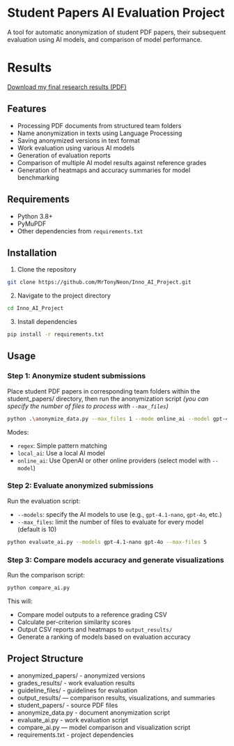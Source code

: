 # Student Papers AI Evaluation Project

A tool for automatic anonymization of student PDF papers, their subsequent evaluation using AI models, and comparison of model performance.

# Results

[Download my final research results (PDF)](Comparison_of_different_LLMs_on_grading_automation.pdf)

## Features

- Processing PDF documents from structured team folders
- Name anonymization in texts using Language Processing
- Saving anonymized versions in text format
- Work evaluation using various AI models
- Generation of evaluation reports
- Comparison of multiple AI model results against reference grades
- Generation of heatmaps and accuracy summaries for model benchmarking

## Requirements

- Python 3.8+
- PyMuPDF
- Other dependencies from `requirements.txt`

## Installation

1. Clone the repository
```bash
git clone https://github.com/MrTonyNeon/Inno_AI_Project.git
```
2. Navigate to the project directory
```bash
cd Inno_AI_Project
```
3. Install dependencies
```bash
pip install -r requirements.txt
```

## Usage
### Step 1: Anonymize student submissions
Place student PDF papers in corresponding team folders within the student_papers/ directory, then 
run the anonymization script *(you can specify the number of files to process with `--max_files`)*
```bash
python .\anonymize_data.py --max_files 1 --mode online_ai --model gpt-4o
```
Modes:
- `regex`: Simple pattern matching
- `local_ai`: Use a local AI model
- `online_ai`: Use OpenAI or other online providers (select model with `--model`)

### Step 2: Evaluate anonymized submissions
Run the evaluation script:
- `--models`: specify the AI models to use (e.g., `gpt-4.1-nano`, `gpt-4o`, etc.)
- `--max_files`: limit the number of files to evaluate for every model (default is 10)
```bash
python evaluate_ai.py --models gpt-4.1-nano gpt-4o --max-files 5
```

### Step 3: Compare models accuracy and generate visualizations
Run the comparison script:
```bash
python compare_ai.py
```
This will:
- Compare model outputs to a reference grading CSV
- Calculate per-criterion similarity scores
- Output CSV reports and heatmaps to `output_results/`
- Generate a ranking of models based on evaluation accuracy

## Project Structure
- anonymized_papers/ - anonymized versions
- grades_results/ - work evaluation results
- guideline_files/ - guidelines for evaluation
- output_results/ — comparison results, visualizations, and summaries
- student_papers/ - source PDF files
- anonymize_data.py - document anonymization script
- evaluate_ai.py - work evaluation script
- compare_ai.py — model comparison and visualization script
- requirements.txt - project dependencies
